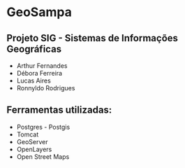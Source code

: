 # GeoSampa
## Projeto SIG - Sistemas de Informações Geográficas 

* Arthur Fernandes
* Débora Ferreira
* Lucas Aires
* Ronnyldo Rodrigues 

## Ferramentas utilizadas:

* Postgres - Postgis
* Tomcat
* GeoServer
* OpenLayers
* Open Street Maps
